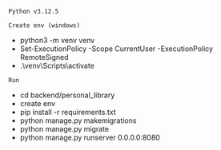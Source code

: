 
`Python v3.12.5`

`Create env (windows)`
 - python3 -m venv venv
 - Set-ExecutionPolicy -Scope CurrentUser -ExecutionPolicy RemoteSigned
 - .\venv\Scripts\activate

`Run `
 - cd backend/personal_library
 - create env
 - pip install -r requirements.txt
 - python manage.py makemigrations
 - python manage.py migrate
 - python manage.py runserver 0.0.0.0:8080
